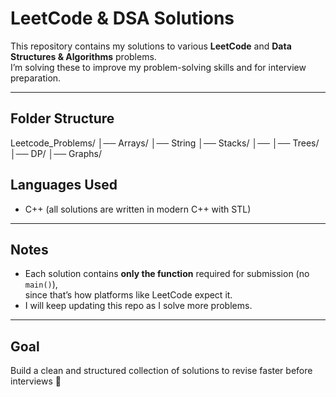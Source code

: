 # LeetCode & DSA Solutions

This repository contains my solutions to various **LeetCode** and **Data Structures & Algorithms** problems.  
I’m solving these to improve my problem-solving skills and for interview preparation.  

---

##  Folder Structure
Leetcode_Problems/
│── Arrays/
│── String
│── Stacks/
│──
│── Trees/
│── DP/
│── Graphs/

##  Languages Used
- C++ (all solutions are written in modern C++ with STL)

---

##  Notes
- Each solution contains **only the function** required for submission (no `main()`),  
  since that’s how platforms like LeetCode expect it.  
- I will keep updating this repo as I solve more problems.  

---

## Goal
Build a clean and structured collection of solutions to revise faster before interviews 🚀
